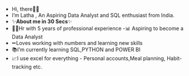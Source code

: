 - Hi, there🙋‍♀️  
- I’m Latha , An Aspiring Data Analyst and SQL enthusiast from India.
- ✨**About me in 30 Secs**✨
- 👩‍🎓Hr with 5 years of professional experience 
-📊 Aspiring to become a Data Analyst
- ✏Loves working with numbers and learning new skills
- 📚I’m currently learning SQL,PYTHON and POWER BI
- 📈I use excel for everything - Personal accounts,Meal planning, Habit-tracking etc.
  

<!---
lathadv/lathadv is a ✨ special ✨ repository because its `README.md` (this file) appears on your GitHub profile.
You can click the Preview link to take a look at your changes.
--->

